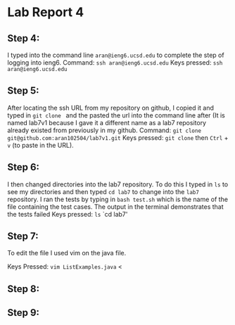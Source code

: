 # Lab Report 4

## Step 4:
I typed into the command line `aran@ieng6.ucsd.edu` to complete the step of logging into ieng6.
Command: `ssh aran@ieng6.ucsd.edu`
Keys pressed: `ssh aran@ieng6.ucsd.edu`

## Step 5:
After locating the ssh URL from my repository on github, I copied it and typed in `git clone ` and the pasted the url into the command line after (It is named lab7v1 because
I gave it a different name as a lab7 repository already existed from previously in my github. 
Command: `git clone git@github.com:aran102504/lab7v1.git`
Keys pressed: `git clone` then `Ctrl` + `v` (to paste in the URL).

## Step 6:

I then changed directories into the lab7 repository. To do this I typed in `ls` to see my directories and then typed `cd lab7` to change into the `lab7` repository.
I ran the tests by typing in `bash test.sh` which is the name of the file containing the test cases. The output in the terminal demonstrates that the tests failed
Keys pressed: `ls` `cd lab7'

## Step 7:
To edit the file I used vim on the java file.

Keys Pressed: `vim ListExamples.java` <

## Step 8:

## Step 9: 
